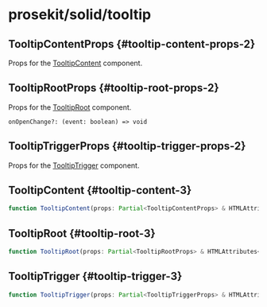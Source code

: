 # prosekit/solid/tooltip

## TooltipContentProps {#tooltip-content-props-2}

Props for the [TooltipContent](tooltip.md#tooltip-content-3) component.

## TooltipRootProps {#tooltip-root-props-2}

Props for the [TooltipRoot](tooltip.md#tooltip-root-3) component.

<dl>

<dt>

`onOpenChange?: (event: boolean) => void`

</dt>

<dd>

</dd>

</dl>

## TooltipTriggerProps {#tooltip-trigger-props-2}

Props for the [TooltipTrigger](tooltip.md#tooltip-trigger-3) component.

## TooltipContent {#tooltip-content-3}

```ts
function TooltipContent(props: Partial<TooltipContentProps> & HTMLAttributes<TooltipContent>): Element
```

## TooltipRoot {#tooltip-root-3}

```ts
function TooltipRoot(props: Partial<TooltipRootProps> & HTMLAttributes<TooltipRoot>): Element
```

## TooltipTrigger {#tooltip-trigger-3}

```ts
function TooltipTrigger(props: Partial<TooltipTriggerProps> & HTMLAttributes<TooltipTrigger>): Element
```
